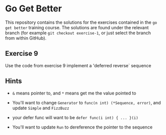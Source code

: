 # Go Get Better

This repository contains the solutions for the exercises contained in the
`go get better` training course. The solutions are found under the relevant
branch (for example `git checkout exercise-1`, or just select the branch from
within GitHub).

## Exercise 9

Use the code from exercise 9 implement a 'deferred reverse` sequence
      
## Hints

  * `&` means pointer to, and `*` means get me the value pointed to
  * You'll want to change `Generator` to `func(n int) (*Sequence, error)`, and
    update `Simple` and `FizzBuzz`    
  * your defer func will want to be `defer func(i int) { ... }(i)`

  * You'll want to update `Run` to dereference the pointer to the sequence

